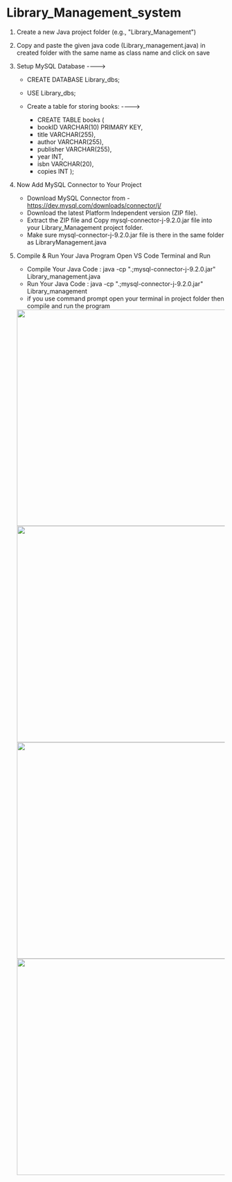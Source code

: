 # Library_Management_system

1. Create a new Java project folder (e.g., "Library_Management")

2. Copy and paste the given java code (Library_management.java) in created folder with the same name as class name and click on save

3. Setup MySQL Database 
---->
     * CREATE DATABASE Library_dbs;
     * USE Library_dbs;

   * Create a table for storing books:
     ---->    
     * CREATE TABLE books (
     * bookID VARCHAR(10) PRIMARY KEY,
     * title VARCHAR(255),
     * author VARCHAR(255),
     * publisher VARCHAR(255),
     * year INT,
     * isbn VARCHAR(20),
     * copies INT  );

  4. Now Add MySQL Connector to Your Project

     * Download MySQL Connector from - https://dev.mysql.com/downloads/connector/j/
     * Download the latest Platform Independent version (ZIP file).
     * Extract the ZIP file and Copy mysql-connector-j-9.2.0.jar file into your Library_Management project folder.
     * Make sure mysql-connector-j-9.2.0.jar file is there in the same folder as LibraryManagement.java

  5.  Compile & Run Your Java Program
      Open VS Code Terminal and Run
         * Compile Your Java Code : java -cp ".;mysql-connector-j-9.2.0.jar" Library_management.java
         * Run Your Java Code     : java -cp ".;mysql-connector-j-9.2.0.jar" Library_management
         * if you use command prompt open your terminal in project folder then compile and run the program <br>


      <img src="https://github.com/user-attachments/assets/3dde45ab-5a2d-40fa-83f2-3b48220633d2" width="500" height="500"  />  
  
      <img src="https://github.com/user-attachments/assets/002bf0f8-b299-4742-ba11-fd8116557624" width="500" height="500"  />
      
      <img src="https://github.com/user-attachments/assets/5ebb64f7-ca9a-4772-bddd-214e1876cc44" width="500" height="500"  /> 
    
      <img src="https://github.com/user-attachments/assets/c20733e1-f077-4aaa-b8d4-ab7f59934583" width="500" height="500"  />
     
   




           



  





